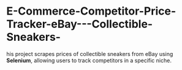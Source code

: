# E-Commerce-Competitor-Price-Tracker-eBay---Collectible-Sneakers-
his project scrapes prices of collectible sneakers from eBay using **Selenium**, allowing users to track competitors in a specific niche.
